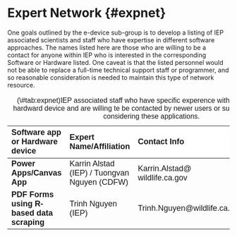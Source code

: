 # Expert Network   {#expnet}

One goals outlined by the e-device sub-group is to develop a listing of IEP associated scientists and staff who have expertise in different software approaches.  The names listed here are those who are willing to be a contact for anyone within IEP who is interested in the corresponding Software or Hardware listed. One caveat is that the listed personnel would not be able to replace a full-time technical support staff or programmer, and so reasonable consideration is needed to maintain this type of network resource.  


<table class=" lightable-paper table" style='font-family: "Arial Narrow", arial, helvetica, sans-serif; margin-left: auto; margin-right: auto; font-size: 18px; width: auto !important; margin-left: auto; margin-right: auto;'>
<caption style="font-size: initial !important;">(\#tab:expnet)IEP associated staff who have specific experence with a software app or hardward device and are willing te be contacted by newer users or survey teams that are considering these applications.</caption>
 <thead>
  <tr>
   <th style="text-align:left;position: sticky; top:0; background-color: #FFFFFF;"> Software app or Hardware device </th>
   <th style="text-align:left;position: sticky; top:0; background-color: #FFFFFF;"> Expert Name/Affiliation </th>
   <th style="text-align:left;position: sticky; top:0; background-color: #FFFFFF;"> Contact Info </th>
   <th style="text-align:left;position: sticky; top:0; background-color: #FFFFFF;"> Comments </th>
  </tr>
 </thead>
<tbody>
  <tr>
   <td style="text-align:left;max-width: 4.5cm; font-weight: bold;"> Power Apps/Canvas App </td>
   <td style="text-align:left;max-width: 7cm; "> Karrin Alstad (IEP) / Tuongvan Nguyen (CDFW) </td>
   <td style="text-align:left;max-width: 10cm; "> Karrin.Alstad@ wildlife.ca.gov </td>
   <td style="text-align:left;max-width: 10cm; ">  </td>
  </tr>
  <tr>
   <td style="text-align:left;max-width: 4.5cm; font-weight: bold;"> PDF Forms using R-based data scraping </td>
   <td style="text-align:left;max-width: 7cm; "> Trinh Nguyen (IEP) </td>
   <td style="text-align:left;max-width: 10cm; "> Trinh.Nguyen@wildlife.ca.gov </td>
   <td style="text-align:left;max-width: 10cm; "> (pending Trinh's approval) </td>
  </tr>
</tbody>
</table>

